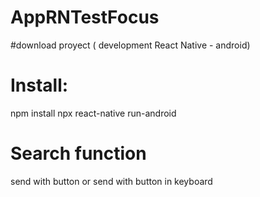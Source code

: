 # AppRNTestFocus

#download proyect ( development React Native - android)

# Install:

npm install
npx react-native run-android

# Search function

send with button or send with button in keyboard
